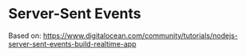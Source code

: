 # Server-Sent Events

Based on: https://www.digitalocean.com/community/tutorials/nodejs-server-sent-events-build-realtime-app
